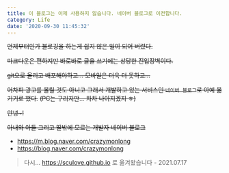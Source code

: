 ```yaml
---
title: 이 블로그는 이제 사용하지 않습니다. 네이버 블로그로 이전합니다.
category: Life
date: '2020-09-30 11:45:32'
---
```


~~언제부터인가 블로깅을 하는게 쉽지 않은 일이 되어 버렸다.~~

~~마크다운은 편하지만 바로바로 글을 쓰기에는 상당한 진입장벽이다.~~

~~git으로 올리고 배포해야하고... 모바일은 더욱 더 못하고...~~

~~어차피 광고를 올릴 것도 아니고 그래서 개발하고 있는 서비스인 `네이버 블로그`로 아예 옮기기로 했다.~~
~~(PC는 구리지만... 차차 나아지겠지 ㅎ)~~

~~안녕~!~~

~~아내와 아들 그리고 딸밖에 모르는 개발자 네이버 블로그~~

- https://m.blog.naver.com/crazymonlong
- https://blog.naver.com/crazymonlong

> 다시... https://sculove.github.io 로 옮겨왔습니다 - 2021.07.17